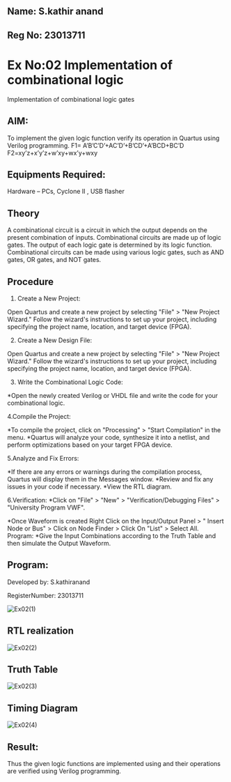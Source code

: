 ## Name: S.kathir anand
## Reg No: 23013711


# Ex No:02 Implementation of combinational logic
Implementation of combinational logic gates
 
## AIM:

To implement the given logic function verify its operation in Quartus using Verilog programming.
F1= A’B’C’D’+AC’D’+B’CD’+A’BCD+BC’D
F2=xy’z+x’y’z+w’xy+wx’y+wxy
 
 
 
## Equipments Required:

Hardware – PCs, Cyclone II , USB flasher

## Theory

A combinational circuit is a circuit in which the output depends on the present
combination of inputs. Combinational circuits are made up of logic gates. The output of
each logic gate is determined by its logic function. Combinational circuits can be made
using various logic gates, such as AND gates, OR gates, and NOT gates.
 
## Procedure
1. Create a New Project:

Open Quartus and create a new project by selecting "File" > "New Project
Wizard."
Follow the wizard's instructions to set up your project, including specifying the
project name, location, and target device (FPGA).

2. Create a New Design File:

Open Quartus and create a new project by selecting "File" > "New Project
Wizard."
Follow the wizard's instructions to set up your project, including specifying the
project name, location, and target device (FPGA).

3. Write the Combinational Logic Code:

*Open the newly created Verilog or VHDL file and write the code for your
combinational logic.

 4.Compile the Project:

*To compile the project, click on "Processing" > "Start Compilation" in the
menu.
*Quartus will analyze your code, synthesize it into a netlist, and perform
optimizations based on your target FPGA device.

5.Analyze and Fix Errors:

*If there are any errors or warnings during the compilation process,
Quartus will display them in the Messages window.
*Review and fix any issues in your code if necessary.
*View the RTL diagram.

6.Verification: *Click on "File" > "New" > "Verification/Debugging Files" > "University
Program VWF".

*Once Waveform is created Right Click on the Input/Output Panel > " Insert
Node or Bus" > Click on Node Finder > Click On "List" > Select All.
Program:
*Give the Input Combinations according to the Truth Table and then simulate
the Output Waveform.

## Program:

Developed by: S.kathiranand

RegisterNumber: 23013711


![Ex02(1)](https://github.com/Skathiranand/Experiment--02-Implementation-of-combinational-logic-/assets/147141136/3b5b97aa-69b6-4b37-b704-d12f7c28441e)

## RTL realization

![Ex02(2)](https://github.com/Skathiranand/Experiment--02-Implementation-of-combinational-logic-/assets/147141136/8e52335d-55dd-4c1c-ac60-32d5c2125c4e)


## Truth Table

![Ex02(3)](https://github.com/Skathiranand/Experiment--02-Implementation-of-combinational-logic-/assets/147141136/a4496a1b-05a7-4da1-a6a1-75d7149d43ef)

## Timing Diagram

![Ex02(4)](https://github.com/Skathiranand/Experiment--02-Implementation-of-combinational-logic-/assets/147141136/b61f6f47-160f-4e42-bf3b-1f8fb8cb3081)

## Result:
Thus the given logic functions are implemented using  and their operations are verified using Verilog programming.
